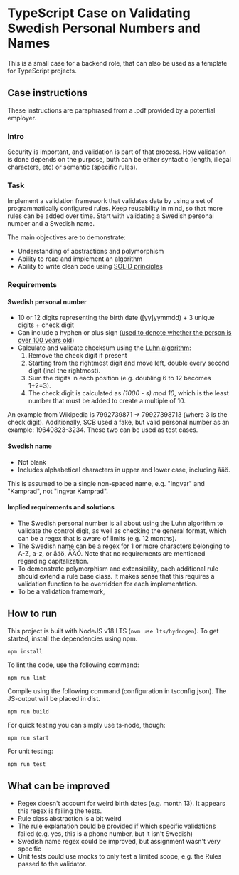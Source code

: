 # TypeScript Case on Validating Swedish Personal Numbers and Names

This is a small case for a backend role, that can also be used as a template for TypeScript projects.

## Case instructions

These instructions are paraphrased from a .pdf provided by a potential employer.

### Intro
Security is important, and validation is part of that process. How validation is done depends on the purpose, buth can be either syntactic (length, illegal characters, etc) or semantic (specific rules).

### Task
Implement a validation framework that validates data by using a set of programmatically configured rules.
Keep reusability in mind, so that more rules can be added over time.
Start with validating a Swedish personal number and a Swedish name.

The main objectives are to demonstrate:
- Understanding of abstractions and polymorphism
- Ability to read and implement an algorithm
- Ability to write clean code using [SOLID principles](https://en.wikipedia.org/wiki/SOLID)

### Requirements

#### Swedish personal number
- 10 or 12 digits representing the birth date (\[yy\]yymmdd) + 3 unique digits + check digit
- Can include a hyphen or plus sign ([used to denote whether the person is over 100 years old](https://www.scb.se/contentassets/8d9d985ca9c84c6e8d879cc89a8ae479/ov9999_2016a01_br_be96br1601.pdf))
- Calculate and validate checksum using the [Luhn algorithm](https://en.wikipedia.org/wiki/Luhn_algorithm):
  1. Remove the check digit if present
  1. Starting from the rightmost digit and move left, double every second digit (incl the rightmost).
  1. Sum the digits in each position (e.g. doubling 6 to 12 becomes 1+2=3).
  1. The check digit is calculated as _(1000 - s) mod 10_, which is the least number that must be added to create a multiple of 10.

An example from Wikipedia is 7992739871 -> 79927398713 (where 3 is the check digit).
Additionally, SCB used a fake, but valid personal number as an example: 19640823-3234.
These two can be used as test cases.

#### Swedish name
- Not blank
- Includes alphabetical characters in upper and lower case, including åäö.

This is assumed to be a single non-spaced name, e.g. "Ingvar" and "Kamprad", not "Ingvar Kamprad".

#### Implied requirements and solutions
- The Swedish personal number is all about using the Luhn algorithm to validate the control digit, as well as checking the general format, which can be a regex that is aware of limits (e.g. 12 months).
- The Swedish name can be a regex for 1 or more characters belonging to A-Z, a-z, or åäö, ÅÄÖ. Note that no requirements are mentioned regarding capitalization.
- To demonstrate polymorphism and extensibility, each additional rule should extend a rule base class. It makes sense that this requires a validation function to be overridden for each implementation.
- To be a validation framework,
## How to run

This project is built with NodeJS v18 LTS (`nvm use lts/hydrogen`). To get started, install the dependencies using npm.
```
npm install
```

To lint the code, use the following command:
```
npm run lint
```

Compile using the following command (configuration in tsconfig.json). The JS-output will be placed in dist.
```
npm run build
```

For quick testing you can simply use ts-node, though:
```
npm run start
```

For unit testing:
```
npm run test
```

## What can be improved

- Regex doesn't account for weird birth dates (e.g. month 13). It appears this regex is failing the tests.
- Rule class abstraction is a bit weird
- The rule explanation could be provided if which specific validations failed (e.g. yes, this is a phone number, but it isn't Swedish)
- Swedish name regex could be improved, but assignment wasn't very specific
- Unit tests could use mocks to only test a limited scope, e.g. the Rules passed to the validator.